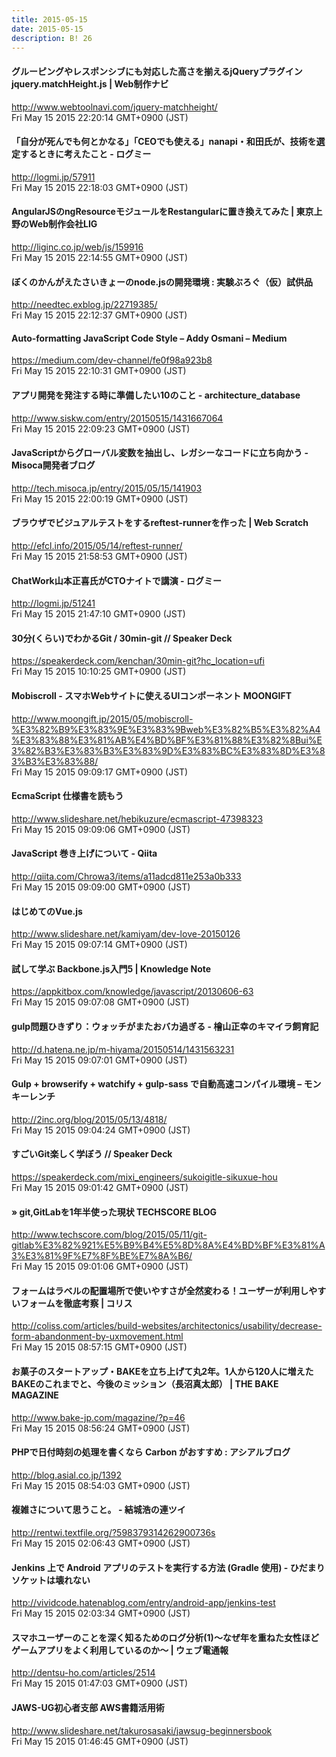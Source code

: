 ```yaml
---
title: 2015-05-15
date: 2015-05-15
description: B! 26
---
```


####   グルーピングやレスポンシブにも対応した高さを揃えるjQueryプラグイン jquery.matchHeight.js | Web制作ナビ
http://www.webtoolnavi.com/jquery-matchheight/<br>
Fri May 15 2015 22:20:14 GMT+0900 (JST)<br>


#### 「自分が死んでも何とかなる」「CEOでも使える」nanapi・和田氏が、技術を選定するときに考えたこと - ログミー
http://logmi.jp/57911<br>
Fri May 15 2015 22:18:03 GMT+0900 (JST)<br>


#### AngularJSのngResourceモジュールをRestangularに置き換えてみた | 東京上野のWeb制作会社LIG
http://liginc.co.jp/web/js/159916<br>
Fri May 15 2015 22:14:55 GMT+0900 (JST)<br>


#### ぼくのかんがえたさいきょーのnode.jsの開発環境 : 実験ぶろぐ（仮）試供品
http://needtec.exblog.jp/22719385/<br>
Fri May 15 2015 22:12:37 GMT+0900 (JST)<br>


#### Auto-formatting JavaScript Code Style – Addy Osmani – Medium
https://medium.com/dev-channel/fe0f98a923b8<br>
Fri May 15 2015 22:10:31 GMT+0900 (JST)<br>


#### アプリ開発を発注する時に準備したい10のこと - architecture_database
http://www.siskw.com/entry/20150515/1431667064<br>
Fri May 15 2015 22:09:23 GMT+0900 (JST)<br>


#### JavaScriptからグローバル変数を抽出し、レガシーなコードに立ち向かう - Misoca開発者ブログ
http://tech.misoca.jp/entry/2015/05/15/141903<br>
Fri May 15 2015 22:00:19 GMT+0900 (JST)<br>


####                 ブラウザでビジュアルテストをするreftest-runnerを作った | Web Scratch            
http://efcl.info/2015/05/14/reftest-runner/<br>
Fri May 15 2015 21:58:53 GMT+0900 (JST)<br>


#### ChatWork山本正喜氏がCTOナイトで講演 - ログミー
http://logmi.jp/51241<br>
Fri May 15 2015 21:47:10 GMT+0900 (JST)<br>


#### 30分(くらい)でわかるGit / 30min-git // Speaker Deck
https://speakerdeck.com/kenchan/30min-git?hc_location=ufi<br>
Fri May 15 2015 10:10:25 GMT+0900 (JST)<br>


#### Mobiscroll - スマホWebサイトに使えるUIコンポーネント MOONGIFT
http://www.moongift.jp/2015/05/mobiscroll-%E3%82%B9%E3%83%9E%E3%83%9Bweb%E3%82%B5%E3%82%A4%E3%83%88%E3%81%AB%E4%BD%BF%E3%81%88%E3%82%8Bui%E3%82%B3%E3%83%B3%E3%83%9D%E3%83%BC%E3%83%8D%E3%83%B3%E3%83%88/<br>
Fri May 15 2015 09:09:17 GMT+0900 (JST)<br>


#### EcmaScript 仕様書を読もう
http://www.slideshare.net/hebikuzure/ecmascript-47398323<br>
Fri May 15 2015 09:09:06 GMT+0900 (JST)<br>


#### JavaScript 巻き上げについて - Qiita
http://qiita.com/Chrowa3/items/a11adcd811e253a0b333<br>
Fri May 15 2015 09:09:00 GMT+0900 (JST)<br>


#### はじめてのVue.js
http://www.slideshare.net/kamiyam/dev-love-20150126<br>
Fri May 15 2015 09:07:14 GMT+0900 (JST)<br>


#### 試して学ぶ Backbone.js入門5 | Knowledge Note
https://appkitbox.com/knowledge/javascript/20130606-63<br>
Fri May 15 2015 09:07:08 GMT+0900 (JST)<br>


#### gulp問題ひきずり：ウォッチがまたおバカ過ぎる - 檜山正幸のキマイラ飼育記
http://d.hatena.ne.jp/m-hiyama/20150514/1431563231<br>
Fri May 15 2015 09:07:01 GMT+0900 (JST)<br>


#### Gulp + browserify + watchify + gulp-sass で自動高速コンパイル環境 – モンキーレンチ
http://2inc.org/blog/2015/05/13/4818/<br>
Fri May 15 2015 09:04:24 GMT+0900 (JST)<br>


#### すごいGit楽しく学ぼう // Speaker Deck
https://speakerdeck.com/mixi_engineers/sukoigitle-sikuxue-hou<br>
Fri May 15 2015 09:01:42 GMT+0900 (JST)<br>


####  » git,GitLabを1年半使った現状 TECHSCORE BLOG
http://www.techscore.com/blog/2015/05/11/git-gitlab%E3%82%921%E5%B9%B4%E5%8D%8A%E4%BD%BF%E3%81%A3%E3%81%9F%E7%8F%BE%E7%8A%B6/<br>
Fri May 15 2015 09:01:06 GMT+0900 (JST)<br>


####   フォームはラベルの配置場所で使いやすさが全然変わる！ユーザーが利用しやすいフォームを徹底考察 | コリス
http://coliss.com/articles/build-websites/architectonics/usability/decrease-form-abandonment-by-uxmovement.html<br>
Fri May 15 2015 08:57:15 GMT+0900 (JST)<br>


#### お菓子のスタートアップ・BAKEを立ち上げて丸2年。1人から120人に増えたBAKEのこれまでと、今後のミッション（長沼真太郎） | THE BAKE MAGAZINE
http://www.bake-jp.com/magazine/?p=46<br>
Fri May 15 2015 08:56:24 GMT+0900 (JST)<br>


#### PHPで日付時刻の処理を書くなら Carbon がおすすめ : アシアルブログ
http://blog.asial.co.jp/1392<br>
Fri May 15 2015 08:54:03 GMT+0900 (JST)<br>


#### 複雑さについて思うこと。 - 結城浩の連ツイ
http://rentwi.textfile.org/?598379314262900736s<br>
Fri May 15 2015 02:06:43 GMT+0900 (JST)<br>


#### Jenkins 上で Android アプリのテストを実行する方法 (Gradle 使用) - ひだまりソケットは壊れない
http://vividcode.hatenablog.com/entry/android-app/jenkins-test<br>
Fri May 15 2015 02:03:34 GMT+0900 (JST)<br>


#### スマホユーザーのことを深く知るためのログ分析(1)～なぜ年を重ねた女性ほどゲームアプリをよく利用しているのか～ | ウェブ電通報
http://dentsu-ho.com/articles/2514<br>
Fri May 15 2015 01:47:03 GMT+0900 (JST)<br>


#### JAWS-UG初心者支部 AWS書籍活用術
http://www.slideshare.net/takurosasaki/jawsug-beginnersbook<br>
Fri May 15 2015 01:46:45 GMT+0900 (JST)<br>



